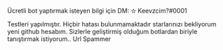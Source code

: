 Ücretli bot yaptırmak isteyen bilgi için DM: ✫ Keevzcim?#0001

Testleri yapılmıştır. Hiçbir hatası bulunmamaktadır starlarınızı bekliyorum yeni github hesabım.
Sizlerle geliştirmiş olduğum botlardan biriyle tanıştırmak istiyorum..
Url Spammer
